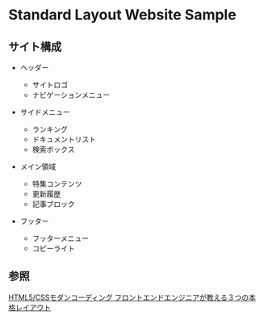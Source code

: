 # Standard Layout Website Sample

## サイト構成

- ヘッダー
  - サイトロゴ
  - ナビゲーションメニュー

- サイドメニュー
  - ランキング
  - ドキュメントリスト
  - 検索ボックス

- メイン領域
  - 特集コンテンツ
  - 更新履歴
  - 記事ブロック

- フッター
  - フッターメニュー
  - コピーライト

## 参照

[HTML5/CSSモダンコーディング フロントエンドエンジニアが教える３つの本格レイアウト](https://www.amazon.co.jp/gp/product/B0176GNY26/ref=ppx_yo_dt_b_d_asin_title_o03?ie=UTF8&psc=1)
